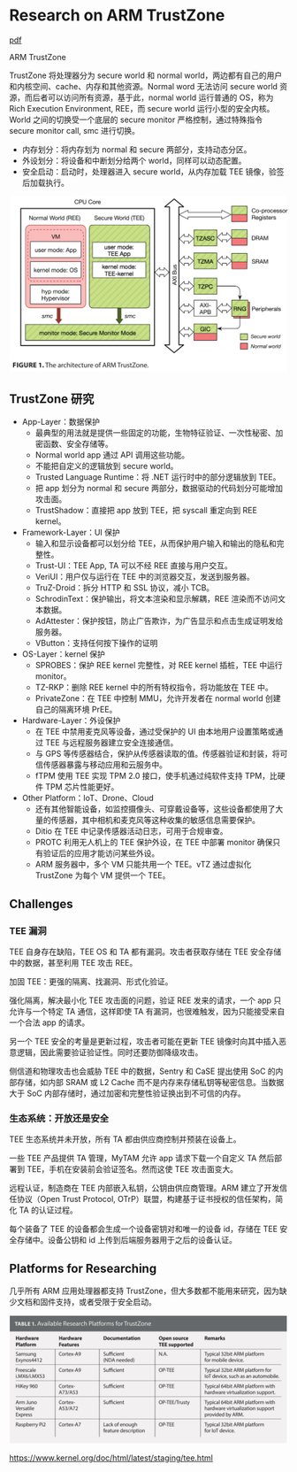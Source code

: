 # Research on ARM TrustZone

[pdf]([Mobile%20Platforms%202018]%20Research%20on%20ARM%20TrustZone.pdf)

ARM TrustZone 

TrustZone 将处理器分为 secure world 和 normal world，两边都有自己的用户和内核空间、cache、内存和其他资源。Normal word 无法访问 secure world 资源，而后者可以访问所有资源，基于此，normal world 运行普通的 OS，称为 Rich Execution Environment, REE，而 secure world 运行小型的安全内核。World 之间的切换受一个底层的 secure monitor 严格控制，通过特殊指令 secure monitor call, smc 进行切换。

- 内存划分：将内存划为 normal 和 secure 两部分，支持动态分区。
- 外设划分：将设备和中断划分给两个 world，同样可以动态配置。
- 安全启动：启动时，处理器进入 secure world，从内存加载 TEE 镜像，验签后加载执行。

![](images/research_on_arm_trustzone.assets/image-20211206103526.png)

## TrustZone 研究

- App-Layer：数据保护
  - 最典型的用法就是提供一些固定的功能，生物特征验证、一次性秘密、加密函数、安全存储等。
  - Normal world app 通过 API 调用这些功能。
  - 不能把自定义的逻辑放到 secure world。
  - Trusted Language Runtime：将 .NET 运行时中的部分逻辑放到 TEE。
  - 把 app 划分为 normal 和 secure 两部分，数据驱动的代码划分可能增加攻击面。
  - TrustShadow：直接把 app 放到 TEE，把 syscall 重定向到 REE kernel。
- Framework-Layer：UI 保护
  - 输入和显示设备都可以划分给 TEE，从而保护用户输入和输出的隐私和完整性。
  - Trust-UI：TEE App, TA 可以不经 REE 直接与用户交互。
  - VeriUI：用户仅与运行在 TEE 中的浏览器交互，发送到服务器。
  - TruZ-Droid：拆分 HTTP 和 SSL 协议，减小 TCB。
  - SchrodinText：保护输出，将文本渲染和显示解耦，REE 渲染而不访问文本数据。
  - AdAttester：保护按钮，防止广告欺诈，为广告显示和点击生成证明发给服务器。
  - VButton：支持任何按下操作的证明
- OS-Layer：kernel 保护
  - SPROBES：保护 REE kernel 完整性，对 REE kernel 插桩，TEE 中运行 monitor。
  - TZ-RKP：删除 REE kernel 中的所有特权指令，将功能放在 TEE 中。
  - PrivateZone：在 TEE 中控制 MMU，允许开发者在 normal world 创建自己的隔离环境 PrEE。
- Hardware-Layer：外设保护
  - 在 TEE 中禁用麦克风等设备，通过受保护的 UI 由本地用户设置策略或通过 TEE 与远程服务器建立安全连接通信。
  - 与 GPS 等传感器结合，保护从传感器读取的值。传感器验证和封装，将可信传感器暴露与移动应用和云服务中。
  - fTPM 使用 TEE 实现 TPM 2.0 接口，使手机通过纯软件支持 TPM，比硬件 TPM 芯片性能更好。
- Other Platform：IoT、Drone、Cloud
  - 还有其他智能设备，如监控摄像头、可穿戴设备等，这些设备都使用了大量的传感器，其中相机和麦克风等这种收集的敏感信息需要保护。
  - Ditio 在 TEE 中记录传感器活动日志，可用于合规审查。
  - PROTC 利用无人机上的 TEE 保护外设，在 TEE 中部署 monitor 确保只有验证后的应用才能访问某些外设。
  - ARM 服务器中，多个 VM 只能共用一个 TEE。vTZ 通过虚拟化 TrustZone 为每个 VM 提供一个 TEE。

## Challenges

### TEE 漏洞

TEE 自身存在缺陷，TEE OS 和 TA 都有漏洞。攻击者获取存储在 TEE 安全存储中的数据，甚至利用 TEE 攻击 REE。

加固 TEE：更强的隔离、找漏洞、形式化验证。

强化隔离，解决最小化 TEE 攻击面的问题，验证 REE 发来的请求，一个 app 只允许与一个特定 TA 通信，这样即使 TA 有漏洞，也很难触发，因为只能接受来自一个合法 app 的请求。

另一个 TEE 安全的考量是更新过程，攻击者可能在更新 TEE 镜像时向其中插入恶意逻辑，因此需要验证验证性。同时还要防御降级攻击。

侧信道和物理攻击也会威胁 TEE 中的数据，Sentry 和 CaSE 提出使用 SoC 的内部存储，如内部 SRAM 或 L2 Cache 而不是内存来存储私钥等秘密信息。当数据大于 SoC 内部存储时，通过加密和完整性验证换出到不可信的内存。

### 生态系统：开放还是安全

TEE 生态系统并未开放，所有 TA 都由供应商控制并预装在设备上。

一些 TEE 产品提供 TA 管理，MyTAM 允许 app 请求下载一个自定义 TA 然后部署到 TEE，手机在安装前会验证签名。然而这使 TEE 攻击面变大。

远程认证，制造商在 TEE 内部嵌入私钥，公钥由供应商管理。ARM 建立了开发信任协议（Open Trust Protocol, OTrP）联盟，构建基于证书授权的信任架构，简化 TA 的认证过程。

每个装备了 TEE 的设备都会生成一个设备密钥对和唯一的设备 id，存储在 TEE 安全存储中。设备公钥和 id 上传到后端服务器用于之后的设备认证。

## Platforms for Researching

几乎所有 ARM 应用处理器都支持 TrustZone，但大多数都不能用来研究，因为缺少文档和固件支持，或者受限于安全启动。

![](images/research_on_arm_trustzone.assets/image-20211207164158.png)

https://www.kernel.org/doc/html/latest/staging/tee.html